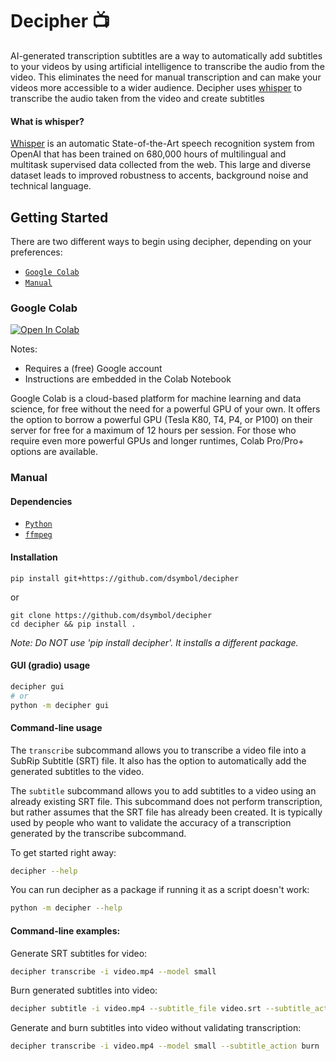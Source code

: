 # Decipher 📺️</h1>

AI-generated transcription subtitles are a way to automatically add subtitles to your videos by using artificial intelligence to transcribe the audio from the video. This eliminates the need for manual transcription and can make your videos more accessible to a wider audience. Decipher uses [whisper](#what-is-whisper) to transcribe the audio taken from the video and create subtitles

#### What is whisper?
[Whisper](https://github.com/openai/whisper) is an automatic State-of-the-Art speech recognition system from OpenAI that has been trained on 680,000 hours
of multilingual and multitask supervised data collected from the web. This large and diverse dataset leads to improved
robustness to accents, background noise and technical language.

## Getting Started

There are two different ways to begin using decipher, depending on your preferences:

* [`Google Colab`](#google-colab)
* [`Manual`](#manual)

### Google Colab
[![Open In Colab](https://colab.research.google.com/assets/colab-badge.svg)](https://colab.research.google.com/github/dsymbol/decipher/blob/main/notebook.ipynb)

Notes:
- Requires a (free) Google account
- Instructions are embedded in the Colab Notebook

Google Colab is a cloud-based platform for machine learning and data science, for free without the need for a powerful GPU of your own. It offers the option to borrow a powerful GPU (Tesla K80, T4, P4, or P100) on their server for free for a maximum of 12 hours per session. For those who require even more powerful GPUs and longer runtimes, Colab Pro/Pro+ options are available.

### Manual

#### Dependencies

- [`Python`](https://www.python.org/downloads/)
- [`ffmpeg`](https://ffmpeg.org/)

#### Installation

```
pip install git+https://github.com/dsymbol/decipher
```

or

```
git clone https://github.com/dsymbol/decipher
cd decipher && pip install . 
```
*Note: Do NOT use 'pip install decipher'. It installs a different package.*

#### GUI (gradio) usage

```bash
decipher gui
# or
python -m decipher gui
```

#### Command-line usage

The `transcribe` subcommand allows you to transcribe a video file into a SubRip Subtitle (SRT) file. 
It also has the option to automatically add the generated subtitles to the video.

The `subtitle` subcommand allows you to add subtitles to a video using an already existing SRT file. 
This subcommand does not perform transcription, but rather assumes that the SRT file has already been created. 
It is typically used by people who want to validate the accuracy of a transcription generated by the transcribe subcommand.

To get started right away:

```bash
decipher --help
```

You can run decipher as a package if running it as a script doesn't work:

```bash
python -m decipher --help
```

#### Command-line examples:

Generate SRT subtitles for video:

```bash
decipher transcribe -i video.mp4 --model small
```

Burn generated subtitles into video:

```bash
decipher subtitle -i video.mp4 --subtitle_file video.srt --subtitle_action burn
```

Generate and burn subtitles into video without validating transcription:

```bash
decipher transcribe -i video.mp4 --model small --subtitle_action burn
```
